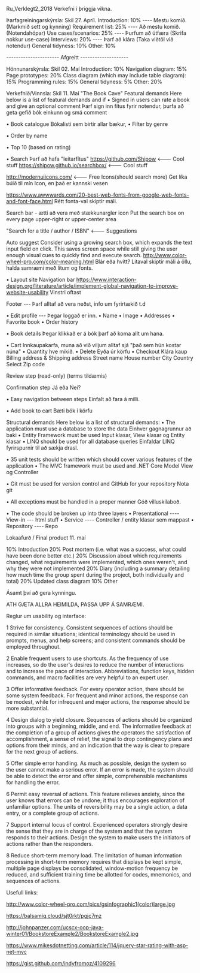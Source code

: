 Ru_Verklegt2_2018
Verkefni í þriggja vikna.

Þarfagreiningarskýrsla: Skil 27. Apríl. Introduction: 10% ---- Mestu komið. (Markmið sett og kynning) Requirement list: 25% ---- Að mestu komið. (Notendahópar) Use cases/scenarios: 25% ---- Þurfum að útfæra (Skrifa nokkur use-case) Interviews: 20% ---- Þarf að klára (Taka viðtöl við notendur) General tidyness: 10% Other: 10%

---------------------- Afgreitt --------------------

Hönnunarskýrsla:
Skil 02. Maí Introduction: 10% Navigation diagram: 15% Page prototypes: 20% Class diagram (which may include table diagram): 15% Programming rules: 15% General tidyness: 5% Other: 20%


Verkefnið/Vinnsla: Skil 11. Maí "The Book Cave" Featural demands
Here below is a list of featural demands and if • Signed in users can rate a book and give an optional comment Þarf sign inn fítus fyrir notendur, þurfa að geta gefið bók einkunn og smá comment

• Book catalogue Bókalisti sem birtir allar bækur, • Filter by genre

• Order by name

• Top 10 (based on rating)

• Search Þarf að hafa "leitarfítus" https://github.com/Shipow <--- Cool stuff https://shipow.github.io/searchbox/ <--- Cool stuff

http://modernuiicons.com/ <--- Free Icons(should search more) Get líka búið til mín Icon, en það er kannski vesen

https://www.awwwards.com/20-best-web-fonts-from-google-web-fonts-and-font-face.html Rétt fonta-val skiptir máli.

Search bar - ætti að vera með stækkunargler icon Put the search box on every page upper-right or upper-center area

"Search for a title / author / ISBN" <--- Suggestions

  Auto suggest
   Consider using a growing search box, which expands the text input field on click. This saves screen space while still giving the         user enough visual cues to quickly find and execute search.
http://www.color-wheel-pro.com/color-meaning.html Blár eða hvítt? Litaval skiptir máli á öllu, halda samræmi með litum og fonts.

• Layout site Navigation bar https://www.interaction-design.org/literature/article/implement-global-navigation-to-improve-website-usability Vinstri oftast

Footer --- Þarf alltaf að vera neðst, info um fyrirtækið t.d

• Edit profile --- Þegar loggað er inn. • Name • Image • Addresses • Favorite book • Order history

• Book details Þegar klikkað er á bók þarf að koma allt um hana.

• Cart Innkaupakarfa, muna að við viljum alltaf sjá "það sem hún kostar núna" • Quantity hve mikið. • Delete Eyða úr körfu • Checkout Klára kaup Billing address & Shipping address Street name House number City Country Select Zip code

Review step (read-only) (terms tildæmis)

Confirmation step Já eða Nei?

• Easy navigation between steps Einfalt að fara á milli.

• Add book to cart Bæti bók í körfu

Structural demands Here below is a list of structural demands: • The application must use a database to store the data Einhver gagnagrunnur að baki • Entity Framework must be used Input klasar, View klasar og Entity klasar • LINQ should be used for all database queries Einfaldar LINQ fyrirspurnir til að sækja drasl.

• 35 unit tests should be written which should cover various features of the application • The MVC framework must be used and .NET Core Model View og Controller

• Git must be used for version control and GitHub for your repository Nota git

• All exceptions must be handled in a proper manner Góð villuskilaboð.

• The code should be broken up into three layers • Presentational ---- View-in --- html stuff • Service ---- Controller / entity klasar sem mappast • Repository ---- Repo

Lokaafurð / Final product 11. maí

10% Introduction 20% Post mortem (i.e. what was a success, what could have been done better etc.) 20% Discussion about which requirements changed, what requirements were implemented, which ones weren't, and why they were not implemented 20% Diary (including a summary detailing how much time the group spent during the project, both individually and total) 20% Updated class diagram 10% Other

Ásamt því að gera kynningu.

ATH GÆTA ALLRA HEIMILDA, PASSA UPP Á SAMRÆMI.

Reglur um usability og interface:

1 Strive for consistency. Consistent sequences of actions should be required in similar situations; identical terminology should be used in prompts, menus, and help screens; and consistent commands should be employed throughout.

2 Enable frequent users to use shortcuts. As the frequency of use increases, so do the user's desires to reduce the number of interactions and to increase the pace of interaction. Abbreviations, function keys, hidden commands, and macro facilities are very helpful to an expert user.

3 Offer informative feedback. For every operator action, there should be some system feedback. For frequent and minor actions, the response can be modest, while for infrequent and major actions, the response should be more substantial.

4 Design dialog to yield closure. Sequences of actions should be organized into groups with a beginning, middle, and end. The informative feedback at the completion of a group of actions gives the operators the satisfaction of accomplishment, a sense of relief, the signal to drop contingency plans and options from their minds, and an indication that the way is clear to prepare for the next group of actions.

5 Offer simple error handling. As much as possible, design the system so the user cannot make a serious error. If an error is made, the system should be able to detect the error and offer simple, comprehensible mechanisms for handling the error.

6 Permit easy reversal of actions. This feature relieves anxiety, since the user knows that errors can be undone; it thus encourages exploration of unfamiliar options. The units of reversibility may be a single action, a data entry, or a complete group of actions.

7 Support internal locus of control. Experienced operators strongly desire the sense that they are in charge of the system and that the system responds to their actions. Design the system to make users the initiators of actions rather than the responders.

8 Reduce short-term memory load. The limitation of human information processing in short-term memory requires that displays be kept simple, multiple page displays be consolidated, window-motion frequency be reduced, and sufficient training time be allotted for codes, mnemonics, and sequences of actions.

Usefull links:

http://www.color-wheel-pro.com/pics/gsinfographic1(color)large.jpg

https://balsamiq.cloud/sjt0rkt/pgjc7mz

http://johnpanzer.com/ucscx-oop-java-winter01/BookstoreExample2/BookstoreExample2.jpg

https://www.mikesdotnetting.com/article/114/jquery-star-rating-with-asp-net-mvc

https://gist.github.com/indyfromoz/4109296    
